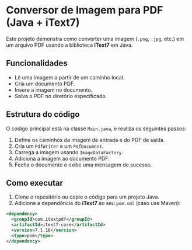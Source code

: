 # Conversor de Imagem para PDF (Java + iText7)

Este projeto demonstra como converter uma imagem (`.png`, `.jpg`, etc.) em um arquivo PDF usando a biblioteca **iText7** em Java.

##  Funcionalidades
- Lê uma imagem a partir de um caminho local.
- Cria um documento PDF.
- Insere a imagem no documento.
- Salva o PDF no diretório especificado.

##  Estrutura do código
O código principal está na classe `Main.java`, e realiza os seguintes passos:
1. Define os caminhos da imagem de entrada e do PDF de saída.
2. Cria um `PdfWriter` e um `PdfDocument`.
3. Carrega a imagem usando `ImageDataFactory`.
4. Adiciona a imagem ao documento PDF.
5. Fecha o documento e exibe uma mensagem de sucesso.

##  Como executar
1. Clone o repositório ou copie o código para um projeto Java.
2. Adicione a dependência do **iText7** ao seu `pom.xml` (caso use Maven):

```xml
<dependency>
  <groupId>com.itextpdf</groupId>
  <artifactId>itext7-core</artifactId>
  <version>7.1.18</version>
  <type>pom</type>
</dependency>
